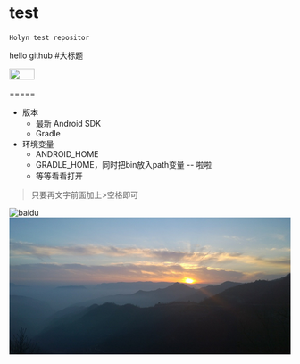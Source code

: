 # test

    Holyn test repositor

hello github
#大标题

<img width="30%" height="30%" src="https://lh5.ggpht.com/liao4yraseucSncbq9ZOAspCb7xZZ-E7iHsSv3OBGbFwLi6pSys8G4jap132pUmuYQ=h900-rw"/>

=====
- 版本
    - 最新 Android SDK
    - Gradle
- 环境变量
    - ANDROID_HOME
    - GRADLE_HOME，同时把bin放入path变量
-- 啦啦
    - 等等看看打开

> 只要再文字前面加上>空格即可  

![baidu](http://www.baidu.com/img/bdlogo.gif)  
![](https://github.com/Holyn/test/blob/master/screenshot/mingpian_info_bg.jpg)
